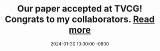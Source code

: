 ---
title: >-
    Our paper accepted at TVCG! Congrats to my collaborators.
    <a href="https://google.com" target="_blank">Read more <i class="fas fa-angle-double-right"></i></a>
date: 2024-01-30 10:00:00 -0800
---